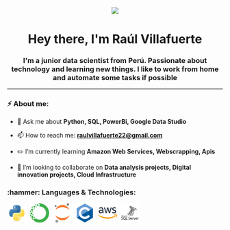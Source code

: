 <div id="header" align = "center">
    <img src="https://media.giphy.com/media/2fQ1Gq3KOpvNs4NTmu/giphy.gif" width = "300"/>
    <h1 align = "center"> Hey there, I'm Raúl Villafuerte</h1>
    <h3 align = "center"> I'm a junior data scientist from Perú. Passionate about technology and learning new things. I like to work from home and automate some tasks                             if possible 
</div>

---

### ⚡ About me:

- 💬 Ask me about **Python, SQL, PowerBi, Google Data Studio** 

- 📫 How to reach me: **raulvillafuerte22@gmail.com**

- :pencil2:  I’m currently learning **Amazon Web Services, Webscrapping, Apis**

- 👯  I’m looking to collaborate on **Data analysis projects, Digital innovation projects, Cloud Infrastructure**

<div align="left">
    <h3> :hammer: Languages & Technologies: </h3>
    <div>
        <img src="https://github.com/devicons/devicon/blob/master/icons/python/python-original.svg" title="PYTHON" alt ="Python"
        width="45" height="45"/>&nbsp;
        <img src="https://github.com/devicons/devicon/blob/master/icons/anaconda/anaconda-original.svg" title="ANACONDA" alt ="Anaconda"
        width="45" height="45"/>&nbsp;
        <img src="https://github.com/devicons/devicon/blob/master/icons/jupyter/jupyter-original.svg" title="JUPYTER NOTEBOOK" alt ="Jupyter Notebook"
        width="45" height="45"/>&nbsp;
        <img src="https://github.com/devicons/devicon/blob/master/icons/c/c-original.svg" title="C++" alt ="C++"
        width="45" height="45"/>&nbsp;
        <img src="https://github.com/devicons/devicon/blob/master/icons/amazonwebservices/amazonwebservices-original-wordmark.svg" title="AWS" alt ="Aws"
        width="45" height="45"/>&nbsp; 
        <img src="https://github.com/devicons/devicon/blob/master/icons/microsoftsqlserver/microsoftsqlserver-plain-wordmark.svg" title="SQL Server" alt ="SQL"
        width="45" height="45"/>&nbsp;
       
        
<!--
**RVillafuerte22/RVillafuerte22** is a ✨ _special_ ✨ repository because its `README.md` (this file) appears on your GitHub profile.

Here are some ideas to get you started:

- 🔭 I’m currently working on ...
- 🌱 I’m currently learning ...
- 👯 I’m looking to collaborate on ...
- 🤔 I’m looking for help with ...
- 💬 Ask me about ...
- 📫 How to reach me: ...
- 😄 Pronouns: ...
- ⚡ Fun fact: ...
-->
